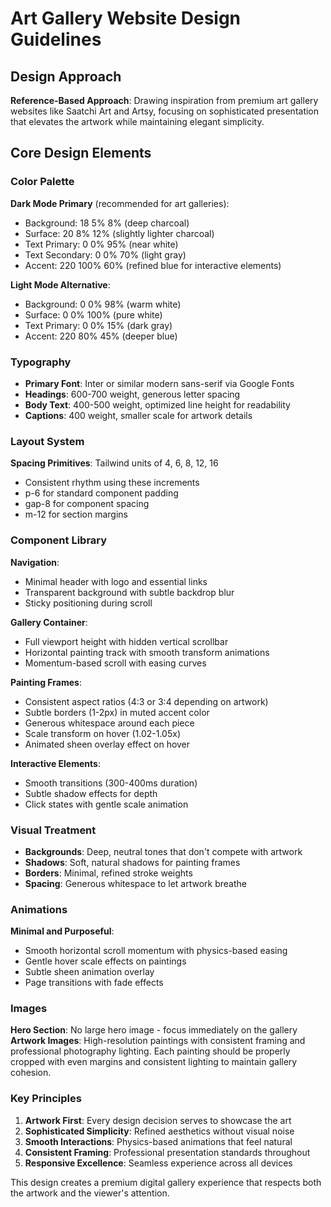 # Art Gallery Website Design Guidelines

## Design Approach
**Reference-Based Approach**: Drawing inspiration from premium art gallery websites like Saatchi Art and Artsy, focusing on sophisticated presentation that elevates the artwork while maintaining elegant simplicity.

## Core Design Elements

### Color Palette
**Dark Mode Primary** (recommended for art galleries):
- Background: 18 5% 8% (deep charcoal)
- Surface: 20 8% 12% (slightly lighter charcoal)
- Text Primary: 0 0% 95% (near white)
- Text Secondary: 0 0% 70% (light gray)
- Accent: 220 100% 60% (refined blue for interactive elements)

**Light Mode Alternative**:
- Background: 0 0% 98% (warm white)
- Surface: 0 0% 100% (pure white)
- Text Primary: 0 0% 15% (dark gray)
- Accent: 220 80% 45% (deeper blue)

### Typography
- **Primary Font**: Inter or similar modern sans-serif via Google Fonts
- **Headings**: 600-700 weight, generous letter spacing
- **Body Text**: 400-500 weight, optimized line height for readability
- **Captions**: 400 weight, smaller scale for artwork details

### Layout System
**Spacing Primitives**: Tailwind units of 4, 6, 8, 12, 16
- Consistent rhythm using these increments
- p-6 for standard component padding
- gap-8 for component spacing
- m-12 for section margins

### Component Library

**Navigation**:
- Minimal header with logo and essential links
- Transparent background with subtle backdrop blur
- Sticky positioning during scroll

**Gallery Container**:
- Full viewport height with hidden vertical scrollbar
- Horizontal painting track with smooth transform animations
- Momentum-based scroll with easing curves

**Painting Frames**:
- Consistent aspect ratios (4:3 or 3:4 depending on artwork)
- Subtle borders (1-2px) in muted accent color
- Generous whitespace around each piece
- Scale transform on hover (1.02-1.05x)
- Animated sheen overlay effect on hover

**Interactive Elements**:
- Smooth transitions (300-400ms duration)
- Subtle shadow effects for depth
- Click states with gentle scale animation

### Visual Treatment
- **Backgrounds**: Deep, neutral tones that don't compete with artwork
- **Shadows**: Soft, natural shadows for painting frames
- **Borders**: Minimal, refined stroke weights
- **Spacing**: Generous whitespace to let artwork breathe

### Animations
**Minimal and Purposeful**:
- Smooth horizontal scroll momentum with physics-based easing
- Gentle hover scale effects on paintings
- Subtle sheen animation overlay
- Page transitions with fade effects

### Images
**Hero Section**: No large hero image - focus immediately on the gallery
**Artwork Images**: High-resolution paintings with consistent framing and professional photography lighting. Each painting should be properly cropped with even margins and consistent lighting to maintain gallery cohesion.

### Key Principles
1. **Artwork First**: Every design decision serves to showcase the art
2. **Sophisticated Simplicity**: Refined aesthetics without visual noise
3. **Smooth Interactions**: Physics-based animations that feel natural
4. **Consistent Framing**: Professional presentation standards throughout
5. **Responsive Excellence**: Seamless experience across all devices

This design creates a premium digital gallery experience that respects both the artwork and the viewer's attention.